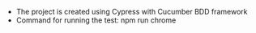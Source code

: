 - The project is created using Cypress with Cucumber BDD framework
- Command for running the test: npm run chrome
